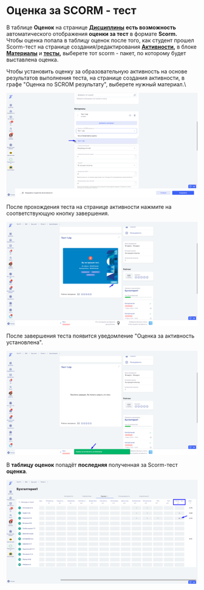 # Оценка за SCORM - тест

В таблице **Оценок** на странице [**Дисциплины**](../../struktura/disciplina/) **есть возможность** автоматического отображения **оценки за тест** в формате **Scorm.**\
Чтобы оценка попала в таблицу оценок после того, как студент прошел Scorm-тест на странице создания/редактирования [**Активности**](../../struktura/aktivnosti/)**,** в блоке [**Материалы**](../../servisy/biblioteka/materialy/) и [**тесты**](../../servisy/biblioteka/materialy/test/)**,** выберете тот scorm - пакет, по которому будет выставлена оценка.&#x20;

Чтобы установить оценку за образовательную активность на основе результатов выполнения теста, на странице создания активности, в графе "Оценка по SCROM результату", выберете нужный материал.\


![](../../.gitbook/assets/Screenshot_899.png)

После прохождения теста на странице активности нажмите на соответствующую кнопку завершения.

![](../../.gitbook/assets/Screenshot_900.png)

После завершения теста появится уведомление "Оценка за активность установлена".

![](../../.gitbook/assets/Screenshot_901.png)

В **таблицу оценок** попадёт **последняя** полученная за Scorm-тест **оценка**.

![](../../.gitbook/assets/Screenshot_902.png)
